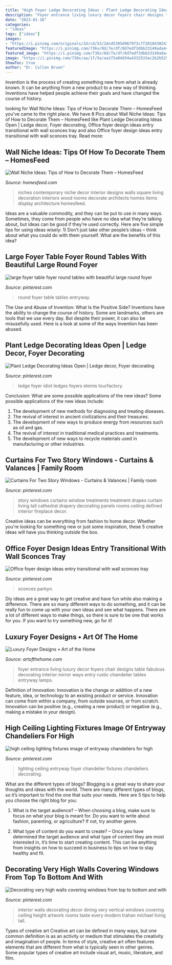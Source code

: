 ```yaml
---
title: "High Foyer Ledge Decorating Ideas : Plant Ledge Decorating Ideas Open"
description: "Foyer entrance living luxury decor foyers chair designs table fabulous decorating interior mirror ways entry rustic chandelier tables entryway lamps"
date: "2023-01-16"
categories:
- "ideas"
tags: ["ideas"]
images:
- "https://i.pinimg.com/originals/2d/cd/53/2dcd5395d967973c7f2018430243cf96.jpg"
featuredImage: "https://i.pinimg.com/736x/8d/7e/df/8d7edf3dbb23149ada44725cf4c073f7--high-ceiling-lighting-entryway-chandelier.jpg"
featured_image: "https://i.pinimg.com/736x/8d/7e/df/8d7edf3dbb23149ada44725cf4c073f7--high-ceiling-lighting-entryway-chandelier.jpg"
image: "https://i.pinimg.com/736x/aa/1f/5a/aa1f5a8dd34a4332533ac2b2b5258a45.jpg"
ShowToc: true
author: "Dr. Cullen Bruen"
---
```



Invention is the process of creating something new from what is already known. It can be anything from a new product to a new way of thinking. Inventions have helped people achieve their goals and have changed the course of history.

	

		
looking for Wall Niche Ideas: Tips of How to Decorate Them – HomesFeed you've came to the right place. We have 8 Pics about Wall Niche Ideas: Tips of How to Decorate Them – HomesFeed like Plant Ledge Decorating Ideas Open | Ledge decor, Foyer decorating, Office foyer design ideas entry transitional with wall sconces tray and also Office foyer design ideas entry transitional with wall sconces tray. Read more:
		
    
## Wall Niche Ideas: Tips Of How To Decorate Them – HomesFeed

<img loading=lazy src="https://homesfeed.com/wp-content/uploads/2015/08/Three-wall-niches-for-organizing-luxurious-and-ethnic-decoration-items.jpg" onerror="this.onerror=null;this.src='https://tse4.mm.bing.net/th?id=OIP.y8RF6wq-Ms5qGwKiuieDUwHaJ4&amp;pid=15.1';" alt="Wall Niche Ideas: Tips of How to Decorate Them – HomesFeed">

_Source: homesfeed.com_

>niches contemporary niche decor interior designs walls square living decoration interiors wood rooms decorate architects homes items display architecture homesfeed. 

	

Ideas are a valuable commodity, and they can be put to use in many ways. Sometimes, they come from people who have no idea what they’re talking about, but ideas can be good if they’re used correctly. Here are five simple tips for using ideas wisely: 1) Don’t just take other people’s ideas – think about what you could do with them yourself. What are the benefits of this idea?

    
## Large Foyer Table Foyer Round Tables With Beautiful Large Round Foyer

<img loading=lazy src="https://i.pinimg.com/736x/6b/63/ce/6b63ce0b60462b55f03a6f7ce4800b5e.jpg" onerror="this.onerror=null;this.src='https://tse4.mm.bing.net/th?id=OIP.BC9Bd7jypVy-HpCvSqB0NwHaFj&amp;pid=15.1';" alt="large foyer table foyer round tables with beautiful large round foyer">

_Source: pinterest.com_

>round foyer table tables entryway. 

	

The Use and Abuse of Invention: What Is the Positive Side?
Inventions have the ability to change the course of history. Some are landmarks, others are tools that we use every day. But despite their power, it can also be misusefully used. Here is a look at some of the ways Invention has been abused.

    
## Plant Ledge Decorating Ideas Open | Ledge Decor, Foyer Decorating

<img loading=lazy src="https://i.pinimg.com/736x/b7/e0/c9/b7e0c96c9c295ab66cb783d4d468bbac.jpg" onerror="this.onerror=null;this.src='https://tse2.mm.bing.net/th?id=OIP.2zRlFEtIpjfa24i23kGlvwHaLK&amp;pid=15.1';" alt="Plant Ledge Decorating Ideas Open | Ledge decor, Foyer decorating">

_Source: pinterest.com_

>ledge foyer idiot ledges foyers elemis tourfactory. 

	

Conclusion: What are some possible applications of the new ideas?
Some possible applications of the new ideas include:
1. The development of new methods for diagnosing and treating diseases. 
2. The revival of interest in ancient civilizations and their treasures. 
3. The development of new ways to produce energy from resources such as oil and gas. 
4. The revival of interest in traditional medical practices and treatments. 
5. The development of new ways to recycle materials used in manufacturing or other industries.

    
## Curtains For Two Story Windows - Curtains &amp; Valances | Family Room

<img loading=lazy src="https://i.pinimg.com/originals/2d/cd/53/2dcd5395d967973c7f2018430243cf96.jpg" onerror="this.onerror=null;this.src='https://tse2.mm.bing.net/th?id=OIP.9cuzzqlx61JVacdvl0BeHADMEy&amp;pid=15.1';" alt="Curtains For Two Story Windows - Curtains &amp; Valances | Family room">

_Source: pinterest.com_

>story windows curtains window treatments treatment drapes curtain living tall cathedral drapery decorating panels rooms ceiling defined interior fireplace decor. 

	

Creative ideas can be everything from fashion to home decor. Whether you're looking for something new or just some inspiration, these 5 creative ideas will have you thinking outside the box.

    
## Office Foyer Design Ideas Entry Transitional With Wall Sconces Tray

<img loading=lazy src="https://i.pinimg.com/736x/aa/1f/5a/aa1f5a8dd34a4332533ac2b2b5258a45.jpg" onerror="this.onerror=null;this.src='https://tse3.mm.bing.net/th?id=OIP.-YB50D7pSDgYZIF6O-zOEAHaKo&amp;pid=15.1';" alt="Office foyer design ideas entry transitional with wall sconces tray">

_Source: pinterest.com_

>sconces parkyn. 

	

Diy ideas are a great way to get creative and have fun while also making a difference. There are so many different ways to do something, and it can be really fun to come up with your own ideas and see what happens. There are a lot of different ways to make things, so there is sure to be one that works for you. If you want to try something new, go for it!

    
## Luxury Foyer Designs • Art Of The Home

<img loading=lazy src="http://www.artofthehome.com/wp-content/uploads/2017/01/luxury-foyer-designs-04-b.jpg" onerror="this.onerror=null;this.src='https://tse1.mm.bing.net/th?id=OIP.62ITj6K15QlX0ihn8Mj6oQHaHm&amp;pid=15.1';" alt="Luxury Foyer Designs • Art of the Home">

_Source: artofthehome.com_

>foyer entrance living luxury decor foyers chair designs table fabulous decorating interior mirror ways entry rustic chandelier tables entryway lamps. 

	

Definition of Innovation:
Innovation is the change or addition of a new feature, idea, or technology to an existing product or service. Innovation can come from within a company, from outside sources, or from scratch. Innovation can be positive (e.g., creating a new product) or negative (e.g., making a mistake in your design).

    
## High Ceiling Lighting Fixtures Image Of Entryway Chandeliers For High

<img loading=lazy src="https://i.pinimg.com/736x/8d/7e/df/8d7edf3dbb23149ada44725cf4c073f7--high-ceiling-lighting-entryway-chandelier.jpg" onerror="this.onerror=null;this.src='https://tse4.mm.bing.net/th?id=OIP.gDdE00lyn1ZBMbz5eXwiVgHaJ3&amp;pid=15.1';" alt="high ceiling lighting fixtures image of entryway chandeliers for high">

_Source: pinterest.com_

>lighting ceiling entryway foyer chandelier fixtures chandeliers decorating. 

	

What are the different types of blogs?
Blogging is a great way to share your thoughts and ideas with the world. There are many different types of blogs, so it’s important to find the one that suits your needs. Here are 5 tips to help you choose the right blog for you: 
1. What is the target audience? – When choosing a blog, make sure to focus on what your blog is meant for. Do you want to write about fashion, parenting, or agriculture? If not, try another genre. 

2. What type of content do you want to create? – Once you have determined the target audience and what type of content they are most interested in, it’s time to start creating content. This can be anything from insights on how to succeed in business to tips on how to stay healthy and fit. 


    
## Decorating Very High Walls Covering Windows From Top To Bottom And With

<img loading=lazy src="https://i.pinimg.com/originals/d3/cc/65/d3cc65c36925532a2a53e0673beaa2be.jpg" onerror="this.onerror=null;this.src='https://tse2.mm.bing.net/th?id=OIP.9TR70heOTIQFMb22q_V60QHaLH&amp;pid=15.1';" alt="Decorating very high walls covering windows from top to bottom and with">

_Source: pinterest.com_

>interior walls decorating decor dining very vertical windows covering ceiling height artwork rooms taste every modern trahan michael living tall. 

	

Types of creative art
Creative art can be defined in many ways, but one common definition is as an activity or medium that stimulates the creativity and imagination of people. In terms of style, creative art often features elements that are different from what is typically seen in other genres. Some popular types of creative art include visual art, music, literature, and film.

